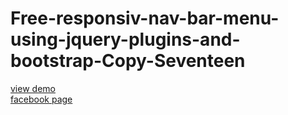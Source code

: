 # Free-responsiv-nav-bar-menu-using-jquery-plugins-and-bootstrap-Copy-Seventeen
<a href="http://webi4u.com/web/article/Free-responsiv-nav-bar-menu-using-jquery-plugins-and-bootstrap-Copy-Seventeen/page/9">
  view demo
  <a/>
  <br/>
  <a href="">
    facebook page
    <a/>
